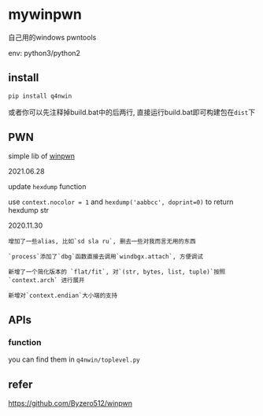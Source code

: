 # mywinpwn

自己用的windows pwntools

env: python3/python2

## install

```bash
pip install q4nwin
```

或者你可以先注释掉build.bat中的后两行, 直接运行build.bat即可构建包在`dist`下

## PWN

simple lib of [winpwn](https://github.com/Byzero512/winpwn)

2021.06.28

update `hexdump` function

use `context.nocolor = 1` and `hexdump('aabbcc', doprint=0)` to return hexdump str

2020.11.30
    
    增加了一些alias, 比如`sd sla ru`, 删去一些对我而言无用的东西

    `process`添加了`dbg`函数直接去调用`windbgx.attach`, 方便调试

    新增了一个简化版本的 `flat/fit`, 对`(str, bytes, list, tuple)`按照 `context.arch` 进行展开

    新增对`context.endian`大小端的支持


## APIs

### function 

you can find them in `q4nwin/toplevel.py`


## refer

https://github.com/Byzero512/winpwn